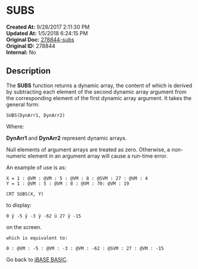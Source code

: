 # SUBS

**Created At:** 9/28/2017 2:11:30 PM  
**Updated At:** 1/5/2018 6:24:15 PM  
**Original Doc:** [278844-subs](https://docs.jbase.com/36868-jbase-basic/278844-subs)  
**Original ID:** 278844  
**Internal:** No  

## Description

The **SUBS** function returns a dynamic array, the content of which is derived by subtracting each element of the second dynamic array argument from the corresponding element of the first dynamic array argument. It takes the general form:

```
SUBS(DynArr1, DynArr2)
```

Where:

**DynArr1** and **DynArr2** represent dynamic arrays.

Null elements of argument arrays are treated as zero. Otherwise, a non-numeric element in an argument array will cause a run-time error.

An example of use is as:

```
X = 1 : @VM : @VM : 5 : @VM : 8 : @SVM : 27 : @VM : 4
Y = 1 : @VM : 5 : @VM : 8 : @VM : 70: @VM : 19

CRT SUBS(X, Y)
```

to display:

```
0 ÿ -5 ÿ -3 ÿ -62 ü 27 ÿ -15
```

on the screen.

```
which is equivalent to:

0 : @VM : -5 : @VM : -3 : @VM : -62 : @SVM : 27 : @VM : -15
```

Go back to [jBASE BASIC](./../jbase-basic-programmers-reference-guide).

